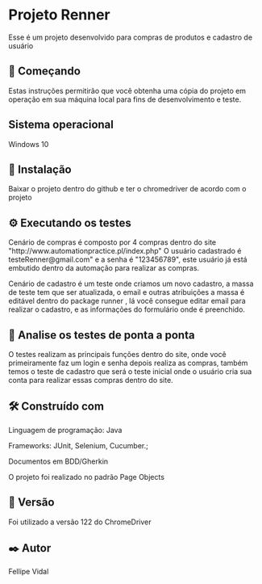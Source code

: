 <h1>Projeto Renner</h1>

Esse é um projeto desenvolvido para compras de produtos e cadastro de usuário

<h2>🚀 Começando</h2>

Estas instruções permitirão que você obtenha uma cópia do projeto em operação em sua máquina local para fins de desenvolvimento e teste.

<h2>Sistema operacional</h2>
Windows 10


<h2>🔧 Instalação</h2>
Baixar o projeto dentro do github e ter o chromedriver de acordo com o projeto


<h2>⚙️ Executando os testes</h2>
Cenário de compras é composto por 4 compras dentro do site "http://www.automationpractice.pl/index.php"
O usuário cadastrado é testeRenner@gmail.com" e a senha é "123456789", este usuário já está embutido dentro da automação para realizar as compras.

Cenário de cadastro é um teste onde criamos um novo cadastro, a massa de teste tem que ser atualizada, o email e outras atribuições a massa é editável dentro do package runner ,
lá você consegue editar email para realizar o cadastro, e as informações do formulário onde é preenchido.


<h2>🔩 Analise os testes de ponta a ponta</h2>
O testes realizam as principais funções dentro do site, onde você primeiramente faz um login e senha depois realiza as compras,
também temos o teste de cadastro que será o teste inicial onde o usuário cria sua conta para realizar essas compras dentro do site.

<h2>🛠️ Construído com</h2>
Linguagem de programação: Java

Frameworks: JUnit, Selenium, Cucumber.;

Documentos em BDD/Gherkin

O projeto foi realizado no padrão Page Objects

<h2>📌 Versão</h2>

Foi utilizado a versão 122 do ChromeDriver

<h2>✒️ Autor </h2>
Fellipe Vidal




